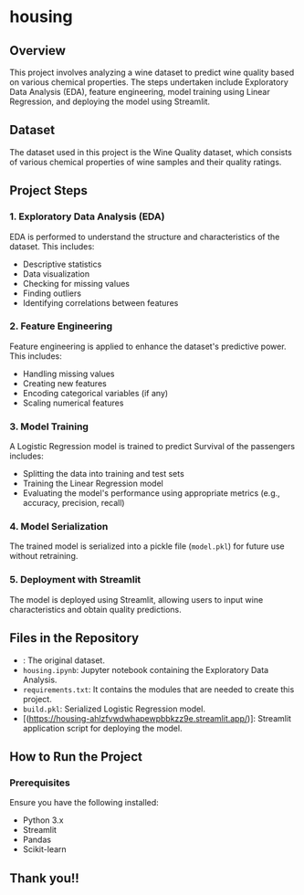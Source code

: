 # housing

## Overview
This project involves analyzing a wine dataset to predict wine quality based on various chemical properties. The steps undertaken include Exploratory Data Analysis (EDA), feature engineering, model training using Linear Regression, and deploying the model using Streamlit.

## Dataset
The dataset used in this project is the Wine Quality dataset, which consists of various chemical properties of wine samples and their quality ratings.
## Project Steps

### 1. Exploratory Data Analysis (EDA)
EDA is performed to understand the structure and characteristics of the dataset. This includes:
- Descriptive statistics
- Data visualization
- Checking for missing values
- Finding outliers
- Identifying correlations between features

### 2. Feature Engineering
Feature engineering is applied to enhance the dataset's predictive power. This includes:
- Handling missing values
- Creating new features
- Encoding categorical variables (if any)
- Scaling numerical features

### 3. Model Training
A Logistic Regression model is trained to predict Survival of the passengers includes:
- Splitting the data into training and test sets
- Training the Linear Regression model
- Evaluating the model's performance using appropriate metrics (e.g., accuracy, precision, recall)

### 4. Model Serialization
The trained model is serialized into a pickle file (`model.pkl`) for future use without retraining.

### 5. Deployment with Streamlit
The model is deployed using Streamlit, allowing users to input wine characteristics and obtain quality predictions.

## Files in the Repository
- [](https://github.com/abhishekCS2327/housing/blob/main/Housing.csv): The original dataset.
- `housing.ipynb`: Jupyter notebook containing the Exploratory Data Analysis.
- `requirements.txt`: It contains the modules that are needed to create this project.
- `build.pkl`: Serialized Logistic Regression model.
- [(https://housing-ahlzfvwdwhapewpbbkzz9e.streamlit.app/)]: Streamlit application script for deploying the model.

## How to Run the Project

### Prerequisites
Ensure you have the following installed:
- Python 3.x
- Streamlit
- Pandas
- Scikit-learn

## Thank you!!

